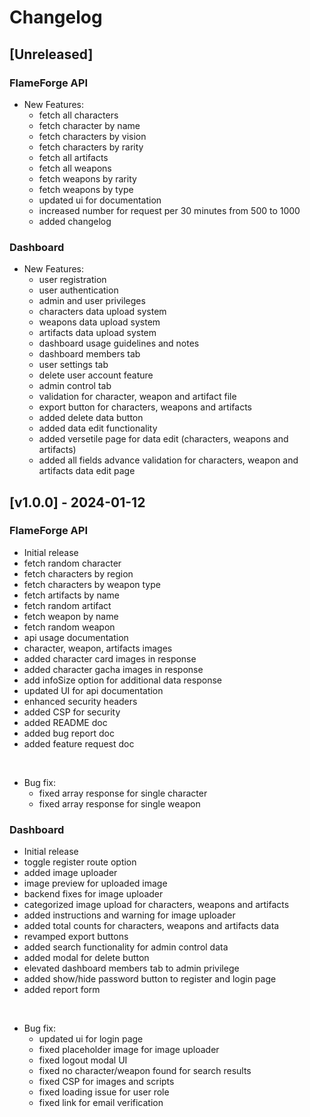 # Changelog

## [Unreleased]

### FlameForge API

- New Features:
    - fetch all characters
    - fetch character by name
    - fetch characters by vision
    - fetch characters by rarity
    - fetch all artifacts
    - fetch all weapons
    - fetch weapons by rarity
    - fetch weapons by type
    - updated ui for documentation
    - increased number for request per 30 minutes from 500 to 1000
    - added changelog
    

### Dashboard

- New Features:
    - user registration
    - user authentication
    - admin and user privileges
    - characters data upload system
    - weapons data upload system
    - artifacts data upload system
    - dashboard usage guidelines and notes
    - dashboard members tab
    - user settings tab
    - delete user account feature
    - admin control tab
    - validation for character, weapon and artifact file
    - export button for characters, weapons and artifacts
    - added delete data button
    - added data edit functionality
    - added versetile page for data edit (characters, weapons and artifacts)
    - added all fields advance validation for characters, weapon and artifacts data edit page
    
## [v1.0.0] - 2024-01-12

### FlameForge API

- Initial release
- fetch random character
- fetch characters by region
- fetch characters by weapon type
- fetch artifacts by name
- fetch random artifact
- fetch weapon by name
- fetch random weapon
- api usage documentation
- character, weapon, artifacts images
- added character card images in response
- added character gacha images in response
- add infoSize option for additional data response
- updated UI for api documentation
- enhanced security headers
- added CSP for security
- added README doc
- added bug report doc
- added feature request doc
<br>

- Bug fix:
    - fixed array response for single character
    - fixed array response for single weapon
    
### Dashboard

- Initial release
- toggle register route option
- added image uploader
- image preview for uploaded image
- backend fixes for image uploader
- categorized image upload for characters, weapons and artifacts
- added instructions and warning for image uploader
- added total counts for characters, weapons and artifacts data
- revamped export buttons
- added search functionality for admin control data
- added modal for delete button
- elevated dashboard members tab to admin privilege
- added show/hide password button to register and login page
- added report form
<br>

- Bug fix:
    - updated ui for login page
    - fixed placeholder image for image uploader
    - fixed logout modal UI
    - fixed no character/weapon found for search results
    - fixed CSP for images and scripts
    - fixed loading issue for user role
    - fixed link for email verification